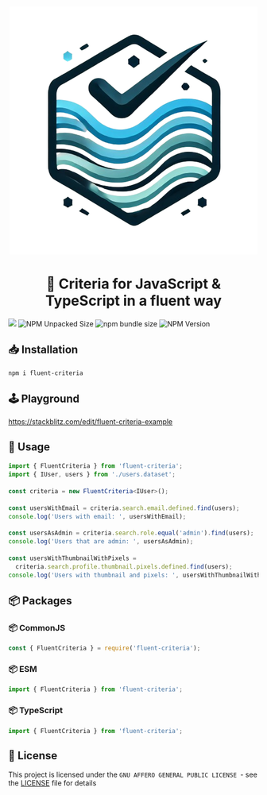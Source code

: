 <p align="center">
  <a href="https://github.com/xutyxd/fluent-criteria">
    <picture>
      <source srcset="fluent-criteria-logo.png">
      <img alt="Fluent criteria logo" src="fluent-criteria-logo.png">
    </picture>
  </a>
</p>

<h1 align="center">
  🌊 Criteria for JavaScript & TypeScript in a fluent way
</h1>

<p align="left">
    <img src="https://img.shields.io/npm/dw/fluent-criteria"/>
    <img alt="NPM Unpacked Size" src="https://img.shields.io/npm/unpacked-size/fluent-criteria">
    <img alt="npm bundle size" src="https://img.shields.io/bundlephobia/min/fluent-criteria">
    <img alt="NPM Version" src="https://img.shields.io/npm/v/fluent-criteria">
</p>

## 📥 Installation

```sh
npm i fluent-criteria
```

## 🕹️ Playground
https://stackblitz.com/edit/fluent-criteria-example

## 📖 Usage

```ts
import { FluentCriteria } from 'fluent-criteria';
import { IUser, users } from './users.dataset';

const criteria = new FluentCriteria<IUser>();

const usersWithEmail = criteria.search.email.defined.find(users);
console.log('Users with email: ', usersWithEmail);

const usersAsAdmin = criteria.search.role.equal('admin').find(users);
console.log('Users that are admin: ', usersAsAdmin);

const usersWithThumbnailWithPixels =
  criteria.search.profile.thumbnail.pixels.defined.find(users);
console.log('Users with thumbnail and pixels: ', usersWithThumbnailWithPixels);

```

## 📦 Packages

### 📦 CommonJS

```js
const { FluentCriteria } = require('fluent-criteria');
```

### 📦 ESM

```js
import { FluentCriteria } from 'fluent-criteria';
```

### 📦 TypeScript

```ts
import { FluentCriteria } from 'fluent-criteria';
```

## 📝 License

This project is licensed under the `GNU AFFERO GENERAL PUBLIC LICENSE `- see the [LICENSE](LICENSE) file for details